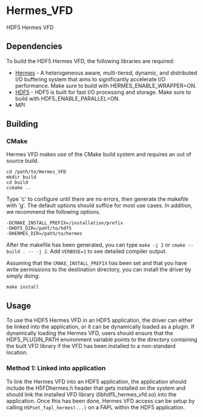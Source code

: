 # Hermes_VFD
HDF5 Hermes VFD

## Dependencies
To build the HDF5 Hermes VFD, the following libraries are required:
* [Hermes](https://github.com/HDFGroup/hermes) - A heterogeneous aware, multi-tiered, dynamic, and distributed I/O buffering system that aims to significantly accelerate I/O performance. Make sure to build with HERMES_ENABLE_WRAPPER=ON.
* [HDF5](https://github.com/HDFGroup/hdf5) - HDF5 is built for fast I/O processing and storage. Make sure to build with HDF5_ENABLE_PARALLEL=ON.
* MPI

## Building

### CMake
Hermes VFD makes use of the CMake build system and requires an out of source build.
```
cd /path/to/Hermes_VFD
mkdir build
cd build
ccmake ..
```

Type 'c' to configure until there are no errors, then generate the makefile with 'g'. The default options should suffice for most use cases. In addition, we recommend the following options.

```
-DCMAKE_INSTALL_PREFIX=/installation/prefix
-DHDF5_DIR=/paht/to/hdf5
-DHERMES_DIR=/path/to/hermes
```
After the makefile has been generated, you can type `make -j 2` or `cmake --build . -- -j 2`. Add `VERBOSE=1` to see detailed compiler output.

Assuming that the `CMAKE_INSTALL_PREFIX` has been set and that you have write permissions to the destination directory, you can install the driver by simply doing:
```
make install
```

## Usage
To use the HDF5 Hermes VFD in an HDF5 application, the driver can either be linked into the application, or it can be dynamically loaded as a plugin. If dynamically loading the Hermes VFD, users should ensure that the HDF5_PLUGIN_PATH environment variable points to the directory containing the built VFD library if the VFD has been installed to a non-standard location.

### Method 1: Linked into application
To link the Hermes VFD into an HDF5 application, the application should include the H5FDhermes.h header that gets installed on the system and should link the installed VFD library (libhdf5_hermes_vfd.so) into the application. Once this has been done, Hermes VFD access can be setup by calling `H5Pset_fapl_hermes(...)` on a FAPL within the HDF5 application.
